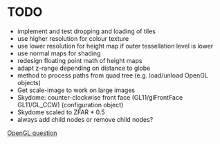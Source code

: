 # TODO

* implement and test dropping and loading of tiles
* use higher resolution for colour texture
* use lower resolution for height map if outer tessellation level is lower
* use normal maps for shading
* redesign floating point math of height maps
* adapt z-range depending on distance to globe
* method to process paths from quad tree (e.g. load/unload OpenGL objects)
* Get scale-image to work on large images
* Skydome: counter-clockwise front face (GL11/glFrontFace GL11/GL\_CCW) (configuration object)
* Skydome scaled to ZFAR * 0.5
* always add child nodes or remove child nodes?

[OpenGL question](https://gamedev.stackexchange.com/questions/192358/opengl-height-map-accuracy-for-planetary-rendering)
